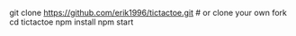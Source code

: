 git clone https://github.com/erik1996/tictactoe.git # or clone your own fork
cd tictactoe
npm install
npm start
